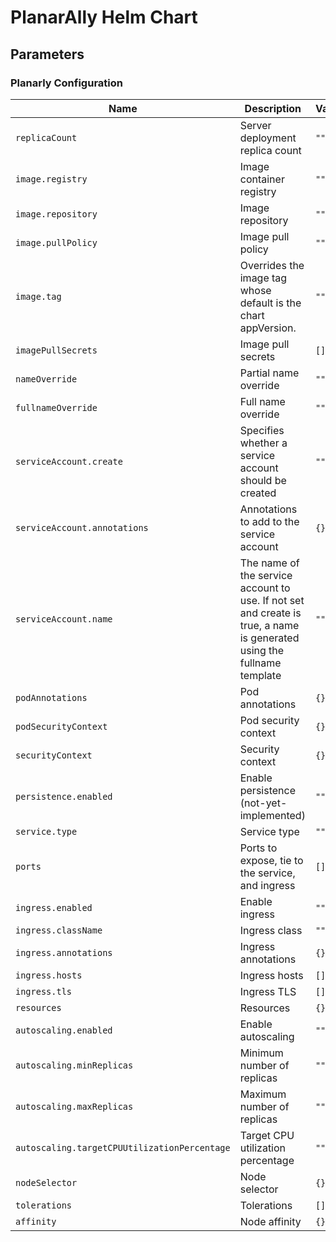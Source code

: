 # PlanarAlly Helm Chart

## Parameters

### Planarly Configuration

| Name                                         | Description                                                                                                            | Value |
| -------------------------------------------- | ---------------------------------------------------------------------------------------------------------------------- | ----- |
| `replicaCount`                               | Server deployment replica count                                                                                        | `""`  |
| `image.registry`                             | Image container registry                                                                                               | `""`  |
| `image.repository`                           | Image repository                                                                                                       | `""`  |
| `image.pullPolicy`                           | Image pull policy                                                                                                      | `""`  |
| `image.tag`                                  | Overrides the image tag whose default is the chart appVersion.                                                         | `""`  |
| `imagePullSecrets`                           | Image pull secrets                                                                                                     | `[]`  |
| `nameOverride`                               | Partial name override                                                                                                  | `""`  |
| `fullnameOverride`                           | Full name override                                                                                                     | `""`  |
| `serviceAccount.create`                      | Specifies whether a service account should be created                                                                  | `""`  |
| `serviceAccount.annotations`                 | Annotations to add to the service account                                                                              | `{}`  |
| `serviceAccount.name`                        | The name of the service account to use. If not set and create is true, a name is generated using the fullname template | `""`  |
| `podAnnotations`                             | Pod annotations                                                                                                        | `{}`  |
| `podSecurityContext`                         | Pod security context                                                                                                   | `{}`  |
| `securityContext`                            | Security context                                                                                                       | `{}`  |
| `persistence.enabled`                        | Enable persistence (not-yet-implemented)                                                                               | `""`  |
| `service.type`                               | Service type                                                                                                           | `""`  |
| `ports`                                      | Ports to expose, tie to the service, and ingress                                                                       | `[]`  |
| `ingress.enabled`                            | Enable ingress                                                                                                         | `""`  |
| `ingress.className`                          | Ingress class                                                                                                          | `""`  |
| `ingress.annotations`                        | Ingress annotations                                                                                                    | `{}`  |
| `ingress.hosts`                              | Ingress hosts                                                                                                          | `[]`  |
| `ingress.tls`                                | Ingress TLS                                                                                                            | `[]`  |
| `resources`                                  | Resources                                                                                                              | `{}`  |
| `autoscaling.enabled`                        | Enable autoscaling                                                                                                     | `""`  |
| `autoscaling.minReplicas`                    | Minimum number of replicas                                                                                             | `""`  |
| `autoscaling.maxReplicas`                    | Maximum number of replicas                                                                                             | `""`  |
| `autoscaling.targetCPUUtilizationPercentage` | Target CPU utilization percentage                                                                                      | `""`  |
| `nodeSelector`                               | Node selector                                                                                                          | `{}`  |
| `tolerations`                                | Tolerations                                                                                                            | `[]`  |
| `affinity`                                   | Node affinity                                                                                                          | `{}`  |
